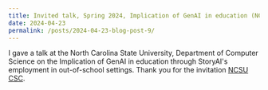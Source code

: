```yaml
---
title: Invited talk, Spring 2024, Implication of GenAI in education (NCSU CSC)
date: 2024-04-23
permalink: /posts/2024-04-23-blog-post-9/
---
```


I gave a talk at the North Carolina State University, Department of Computer Science on the 
Implication of GenAI in education through StoryAI's employment in out-of-school settings. 
Thank you for the invitation [NCSU CSC](https://www.csc.ncsu.edu/index.php).
